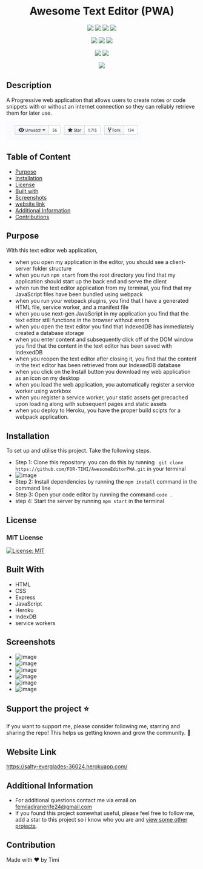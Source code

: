 <h1 align="center">Awesome Text Editor (PWA) </h1>

<p align="center">
<img src="https://img.shields.io/badge/License-MIT-yellow.svg?style=for-the-badge&logo=mit&logoColor=white""/>
<img src="https://img.shields.io/badge/NPM-%23000000.svg?style=for-the-badge&logo=npm&logoColor=white"/>
<img src="https://img.shields.io/badge/node.js-6DA55F?style=for-the-badge&logo=node.js&logoColor=white"/>
<img src="https://img.shields.io/badge/IndexDB-%234ea94b.svg?style=for-the-badge&logo=workbox&logoColor=white"/>
</p>
<p align="center">
<img src ="https://img.shields.io/badge/express.js-%23404d59.svg?style=for-the-badge&logo=express&logoColor=%2361DAFB"/>
 <img src ="https://img.shields.io/badge/Idb-red?style=for-the-badge&logo=idb&logoColor=%2361DAFB"/>
 <img src="https://img.shields.io/badge/Nodemon-Nodemon-green?style=for-the-badge&logo=nodemon&logoColor=%2361DAFB">
</p>
<p align="center">
 <img src ="https://img.shields.io/badge/Webpack-blue?style=for-the-badge&logo=rest&logoColor=%2361DAFB"/>
 <img src="https://img.shields.io/badge/HTML-5849be?style=for-the-badge&logo=html&logoColor=white"/>
</p>


<p align="center">
 <img src="https://img.shields.io/badge/ServiceWorker-FF6C37?style=for-the-badge&logo=ServiceWorker&logoColor=white"/>
</p>



## Description
A Progressive web application that allows users to create notes or code snippets with or without an internet connection so  they can reliably retrieve them for later use.


 
 ![image](https://raw.githubusercontent.com/lusaxweb/vuesax/master/public/github-vuesax-star.gif)
                                                                                                                    
## Table of Content
- [Purpose](#purpose)
- [Installation](#installation)                                                                                                      
- [License](#license)
- [Built with](#built-with)
- [Screenshots](#screenshots)                                                                                                                    
- [website link](https://salty-everglades-36024.herokuapp.com/)
- [Additional Information](#additional-information)
- [Contributions](#contribution)
                                                                                                                    


## Purpose

With this text editor web application,

- when you open my application in the editor, you should see a client-server folder structure
- when you run `npm start` from the root directory you find that my application should start up the back end and serve the client
- when run the text editor application from my terminal, you find that my JavaScript files have been bundled using webpack
- when you run your webpack plugins, you find that I have a generated HTML file, service worker, and a manifest file
- when you use next-gen JavaScript in my application you find that the text editor still functions in the browser without errors
- when you open the text editor you find that IndexedDB has immediately created a database storage
- when you enter content and subsequently click off of the DOM window you find that the content in the text editor has been saved with IndexedDB
- when you reopen the text editor after closing it, you find that the content in the text editor has been retrieved from our IndexedDB database
- when you click on the Install button you download my web application as an icon on my desktop
- when you load the web application, you automatically register a service worker using workbox
- when you register a service worker, your static assets get precached upon loading along with subsequent pages and static assets
- when you deploy to Heroku, you have the proper build scipts for a webpack application.


## Installation
To set up and utilise this project. Take the following steps.
- Step 1: Clone this repository. you can do this by running ``` git clone https://github.com/FOR-TIMI/AwesomeEditorPWA.git``` in your terminal
- ![image](https://user-images.githubusercontent.com/104241247/200735701-c6786a58-ac1b-469d-8002-d84b69b797b4.png)
- Step 2: Install dependencies by running the ``` npm install ``` command in the command line
- Step 3: Open your code editor by running the command ``` code . ```
- step 4: Start the server by running ``` npm start ``` in the terminal

## License
### MIT License
[![License: MIT](https://img.shields.io/badge/License-MIT-yellow.svg)](https://opensource.org/licenses/MIT)


## Built With
- HTML
- CSS
- Express
- JavaScript
- Heroku
- IndexDB
- service workers
                                                                                                                    
 ## Screenshots
- ![image](https://user-images.githubusercontent.com/104241247/200740918-d27ccedb-5b86-4211-bc58-a1aae68deeac.png)                                                       
- ![image](https://user-images.githubusercontent.com/104241247/200740149-40083d55-aac9-4217-9dea-9559fcf5498a.png)
- ![image](https://user-images.githubusercontent.com/104241247/200740240-9b726668-e87d-48d4-85a0-ebc1ca91f6c2.png)
- ![image](https://user-images.githubusercontent.com/104241247/200740650-97e64134-32fe-48ca-b6f5-0f4318e806c3.png)
- ![image](https://user-images.githubusercontent.com/104241247/200740716-a66e6c9d-3eb9-452a-93f6-88c8e374f2fb.png)
- ![image](https://user-images.githubusercontent.com/104241247/200740769-ba3693b0-ed84-4458-8b92-ac1ff6a05331.png)
                                                                                                                    
## Support the project ⭐
If you  want to support me, please consider following me, starring and sharing the repo! This helps us getting known and grow the community. 🙏                                                                                                                    

## Website Link
https://salty-everglades-36024.herokuapp.com/

## Additional Information
- For additional questions contact me via email on [femiladiranerife24@gmail.com](mailto:femiladiranerife24@gmail.com)
- If you found this project somewhat useful, please feel free to follow me, add a star to this project so i know who you are and [view some other projects](https://github.com/FOR-TIMI/). 


## Contribution
Made with ❤️ by Timi                                                                                                                    
                                                                                                                    



                                                                                                                    

                                                                                                                    
